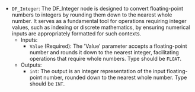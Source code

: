 - `DF_Integer`: The DF_Integer node is designed to convert floating-point numbers to integers by rounding them down to the nearest whole number. It serves as a fundamental tool for operations requiring integer values, such as indexing or discrete mathematics, by ensuring numerical inputs are appropriately formatted for such contexts.
    - Inputs:
        - `Value` (Required): The 'Value' parameter accepts a floating-point number and rounds it down to the nearest integer, facilitating operations that require whole numbers. Type should be `FLOAT`.
    - Outputs:
        - `int`: The output is an integer representation of the input floating-point number, rounded down to the nearest whole number. Type should be `INT`.
